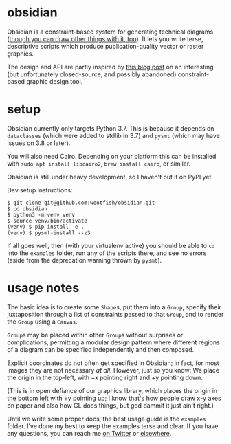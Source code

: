 # obsidian

Obsidian is a constraint-based system for generating technical diagrams
([though you can draw other things with it, too](https://github.com/wootfish/obsidian/blob/master/examples/gallery/go_board.png)).
It lets you write terse, descriptive scripts which produce publication-quality
vector or raster graphics.

The design and API are partly inspired by [this blog post](https://www.anishathalye.com/2019/12/12/constraint-based-graphic-design/)
on an interesting (but unfortunately closed-source, and possibly abandoned)
constraint-based graphic design tool.

# setup

Obsidian currently only targets Python 3.7. This is because it depends on
`dataclasses` (which were added to stdlib in 3.7) and `pysmt` (which may have
issues on 3.8 or later).

You will also need Cairo. Depending on your platform this can be installed with
`sudo apt install libcairo2`, `brew install cairo`, or similar.

Obsidian is still under heavy development, so I haven't put it on PyPI yet.

Dev setup instructions:

```
$ git clone git@github.com:wootfish/obsidian.git
$ cd obsidian
$ python3 -m venv venv
$ source venv/bin/activate
(venv) $ pip install -e .
(venv) $ pysmt-install --z3
```

If all goes well, then (with your virtualenv active) you should be able to `cd`
into the `examples` folder, run any of the scripts there, and see no errors
(aside from the deprecation warning thrown by `pysmt`).

# usage notes

The basic idea is to create some `Shape`s, put them into a `Group`, specify
their juxtaposition through a list of constraints passed to that `Group`, and to
render the `Group` using a `Canvas`.

`Group`s may be placed within other `Group`s without surprises or complications,
permitting a modular design pattern where different regions of a diagram can be
specified independently and then composed.

Explicit coordinates do not often get specified in Obsidian; in fact, for most
images they are not necessary _at all_. However, just so you know: We place the
origin in the top-left, with +x pointing right and +y pointing down.

(This is in open defiance of our graphics library, which places the origin in
the bottom left with +y pointing up; I know that's how people draw x-y axes on
paper and also how GL does things, but god dammit it just ain't right.)

Until we write some proper docs, the best usage guide is the `examples` folder.
I've done my best to keep the examples terse and clear. If you have any
questions, you can reach me [on Twitter](https://twitter.com/elisohl) or
[elsewhere](https://eli.sohl.com/contact).
